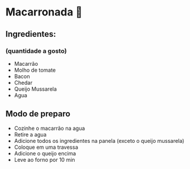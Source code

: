 # Macarronada 🍝

## Ingredientes:
### (quantidade a gosto)
- Macarrão
- Molho de tomate
- Bacon
- Chedar
- Queijo Mussarela
- Agua

## Modo de preparo

- Cozinhe o macarrão na agua
- Retire a agua
- Adicione todos os ingredientes na panela (exceto o queijo mussarela)
- Coloque em uma travessa
- Adicione o queijo encima
- Leve ao forno por 10 min
